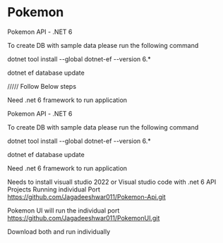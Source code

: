 # Pokemon
Pokemon API - .NET 6

To create DB with sample data please run the following command

dotnet tool install --global dotnet-ef --version 6.*

dotnet ef database update

///// Follow Below steps

Need .net 6 framework to run application

Pokemon API - .NET 6

To create DB with sample data please run the following command

dotnet tool install --global dotnet-ef --version 6.*

dotnet ef database update

Need .net 6 framework to run application

Needs to install visuall studio 2022 or Visual studio code with .net 6 API Projects Running individual Port https://github.com/Jagadeeshwar011/Pokemon-Api.git

Pokemon UI will run the individual port https://github.com/Jagadeeshwar011/PokemonUI.git

Download both and run individually


